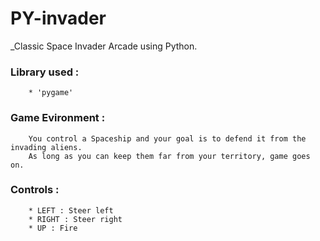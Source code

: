 # PY-invader

_Classic Space Invader Arcade using Python.

### Library used : 
        * 'pygame'

### Game Evironment : 
        
        You control a Spaceship and your goal is to defend it from the invading aliens.
        As long as you can keep them far from your territory, game goes on.
    
### Controls :

        * LEFT : Steer left
        * RIGHT : Steer right
        * UP : Fire
